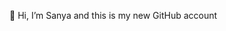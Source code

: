 👋 Hi, I’m Sanya and this is my new GitHub account 

<!-- - 👀 I’m interested in learning how to model our minds via machines 
- 🌱 I’m currently learning C
- 💞️ I’m looking to collaborate on neuro-inspired AI projects
- 📫 How to reach me: snroy.rs@gmail.com
 -->
<!---
snroy-rs/snroy-rs is a ✨ special ✨ repository because its `README.md` (this file) appears on your GitHub profile.
You can click the Preview link to take a look at your changes.
--->

